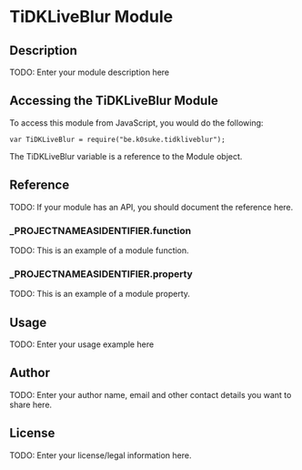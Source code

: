 # TiDKLiveBlur Module

## Description

TODO: Enter your module description here

## Accessing the TiDKLiveBlur Module

To access this module from JavaScript, you would do the following:

	var TiDKLiveBlur = require("be.k0suke.tidkliveblur");

The TiDKLiveBlur variable is a reference to the Module object.	

## Reference

TODO: If your module has an API, you should document
the reference here.

### ___PROJECTNAMEASIDENTIFIER__.function

TODO: This is an example of a module function.

### ___PROJECTNAMEASIDENTIFIER__.property

TODO: This is an example of a module property.

## Usage

TODO: Enter your usage example here

## Author

TODO: Enter your author name, email and other contact
details you want to share here. 

## License

TODO: Enter your license/legal information here.
